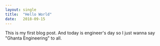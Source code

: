```yaml
---
layout: single
title:  "Hello World"
date:   2018-09-15
---
```

This is my first blog post. And today is engineer's day so I just wanna say "Ghanta Engineering" to all.